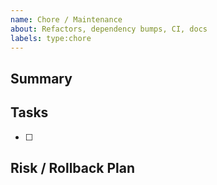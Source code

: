 ```yaml
---
name: Chore / Maintenance
about: Refactors, dependency bumps, CI, docs
labels: type:chore
---
```


## Summary

## Tasks
- [ ] 

## Risk / Rollback Plan

